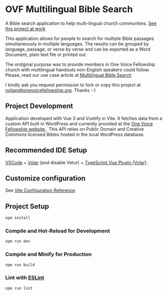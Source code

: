 # OVF Multilingual Bible Search

A Bible search application to help multi-lingual church communities.
[See this project at work](https://onevoicefellowship.org/bible-search)

This application allows for people to search for multiple Bible passages simultaneously in multiple languages. The results can be grouped by language, passage, or verse by verse and can be exported as a Word Document, plain text file or printed out.

The oridginal purpose was to provide members in One Voice Fellowship church with multilingual handouts non-English speakers could follow. Please, read our use case article at [Multilingual Bible Search](http://nolianiclemente.com/use_cases/multilingual-bible-search#the-challenge)

I kindly ask you request permission to fork or copy this project at [noliani@onevoicefellowship.org](mailto:noliani@onevoicefellowship.org). Thanks :-)

## Project Development

Application developed with Vue 3 and Vuetify in Vite. It fetches data from a custom API built in WordPress and currently provided at the [One Voice Fellowship website ](https://onevoicefellowship.org). This API relies on Public Domain and Creative Commons licensed Bibles hosted in the local WordPress database.

## Recommended IDE Setup

[VSCode](https://code.visualstudio.com/) + [Volar](https://marketplace.visualstudio.com/items?itemName=Vue.volar) (and disable Vetur) + [TypeScript Vue Plugin (Volar)](https://marketplace.visualstudio.com/items?itemName=Vue.vscode-typescript-vue-plugin).

## Customize configuration

See [Vite Configuration Reference](https://vitejs.dev/config/).

## Project Setup

```sh
npm install
```

### Compile and Hot-Reload for Development

```sh
npm run dev
```

### Compile and Minify for Production

```sh
npm run build
```

### Lint with [ESLint](https://eslint.org/)

```sh
npm run lint
```
